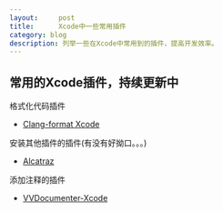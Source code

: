 ```yaml
---
layout:     post
title:      Xcode中一些常用插件
category: blog
description: 列举一些在Xcode中常用到的插件，提高开发效率。
---
```


## 常用的Xcode插件，持续更新中

格式化代码插件<br />
* [Clang-format Xcode][]

安装其他插件的插件(有没有好拗口。。。)<br />
* [Alcatraz][]

添加注释的插件 <br />
* [VVDocumenter-Xcode][]




[Clang-format Xcode]:   https://github.com/zichunping/ClangFormat-Xcode   "Clang-format Xcode"
[Alcatraz]: http://alcatraz.io/  "Alcatraz"
[VVDocumenter-Xcode]: https://github.com/zichunping/VVDocumenter-Xcode "VVDocumenter-Xcode"
